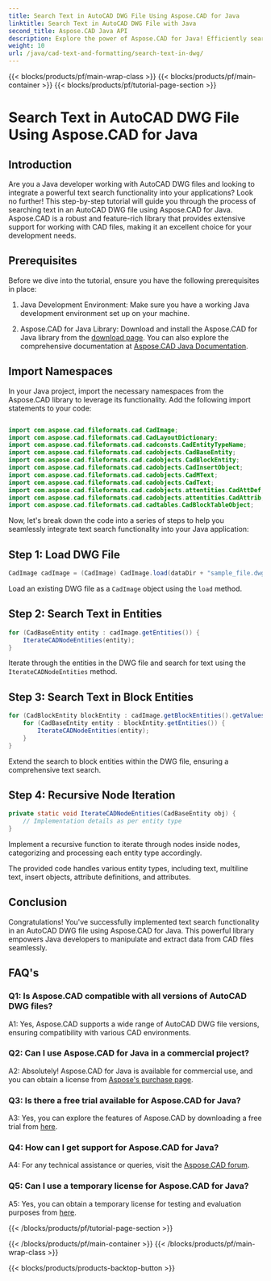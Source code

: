 ```yaml
---
title: Search Text in AutoCAD DWG File Using Aspose.CAD for Java
linktitle: Search Text in AutoCAD DWG File with Java
second_title: Aspose.CAD Java API
description: Explore the power of Aspose.CAD for Java! Efficiently search text in AutoCAD DWG files. Download the library and enhance your CAD application.
weight: 10
url: /java/cad-text-and-formatting/search-text-in-dwg/
---
```


{{< blocks/products/pf/main-wrap-class >}}
{{< blocks/products/pf/main-container >}}
{{< blocks/products/pf/tutorial-page-section >}}

# Search Text in AutoCAD DWG File Using Aspose.CAD for Java

## Introduction

Are you a Java developer working with AutoCAD DWG files and looking to integrate a powerful text search functionality into your applications? Look no further! This step-by-step tutorial will guide you through the process of searching text in an AutoCAD DWG file using Aspose.CAD for Java. Aspose.CAD is a robust and feature-rich library that provides extensive support for working with CAD files, making it an excellent choice for your development needs.

## Prerequisites

Before we dive into the tutorial, ensure you have the following prerequisites in place:

1. Java Development Environment: Make sure you have a working Java development environment set up on your machine.

2. Aspose.CAD for Java Library: Download and install the Aspose.CAD for Java library from the [download page](https://releases.aspose.com/cad/java/). You can also explore the comprehensive documentation at [Aspose.CAD Java Documentation](https://reference.aspose.com/cad/java/).

## Import Namespaces

In your Java project, import the necessary namespaces from the Aspose.CAD library to leverage its functionality. Add the following import statements to your code:

```java

import com.aspose.cad.fileformats.cad.CadImage;
import com.aspose.cad.fileformats.cad.CadLayoutDictionary;
import com.aspose.cad.fileformats.cad.cadconsts.CadEntityTypeName;
import com.aspose.cad.fileformats.cad.cadobjects.CadBaseEntity;
import com.aspose.cad.fileformats.cad.cadobjects.CadBlockEntity;
import com.aspose.cad.fileformats.cad.cadobjects.CadInsertObject;
import com.aspose.cad.fileformats.cad.cadobjects.CadMText;
import com.aspose.cad.fileformats.cad.cadobjects.CadText;
import com.aspose.cad.fileformats.cad.cadobjects.attentities.CadAttDef;
import com.aspose.cad.fileformats.cad.cadobjects.attentities.CadAttrib;
import com.aspose.cad.fileformats.cad.cadtables.CadBlockTableObject;
```

Now, let's break down the code into a series of steps to help you seamlessly integrate text search functionality into your Java application:

## Step 1: Load DWG File

```java
CadImage cadImage = (CadImage) CadImage.load(dataDir + "sample_file.dwg");
```

Load an existing DWG file as a `CadImage` object using the `load` method.

## Step 2: Search Text in Entities

```java
for (CadBaseEntity entity : cadImage.getEntities()) {
    IterateCADNodeEntities(entity);
}
```

Iterate through the entities in the DWG file and search for text using the `IterateCADNodeEntities` method.

## Step 3: Search Text in Block Entities

```java
for (CadBlockEntity blockEntity : cadImage.getBlockEntities().getValues()) {
    for (CadBaseEntity entity : blockEntity.getEntities()) {
        IterateCADNodeEntities(entity);
    }
}
```

Extend the search to block entities within the DWG file, ensuring a comprehensive text search.

## Step 4: Recursive Node Iteration

```java
private static void IterateCADNodeEntities(CadBaseEntity obj) {
    // Implementation details as per entity type
}
```

Implement a recursive function to iterate through nodes inside nodes, categorizing and processing each entity type accordingly.

The provided code handles various entity types, including text, multiline text, insert objects, attribute definitions, and attributes.

## Conclusion

Congratulations! You've successfully implemented text search functionality in an AutoCAD DWG file using Aspose.CAD for Java. This powerful library empowers Java developers to manipulate and extract data from CAD files seamlessly.

## FAQ's

### Q1: Is Aspose.CAD compatible with all versions of AutoCAD DWG files?

A1: Yes, Aspose.CAD supports a wide range of AutoCAD DWG file versions, ensuring compatibility with various CAD environments.

### Q2: Can I use Aspose.CAD for Java in a commercial project?

A2: Absolutely! Aspose.CAD for Java is available for commercial use, and you can obtain a license from [Aspose's purchase page](https://purchase.aspose.com/buy).

### Q3: Is there a free trial available for Aspose.CAD for Java?

A3: Yes, you can explore the features of Aspose.CAD by downloading a free trial from [here](https://releases.aspose.com/).

### Q4: How can I get support for Aspose.CAD for Java?

A4: For any technical assistance or queries, visit the [Aspose.CAD forum](https://forum.aspose.com/c/cad/19).

### Q5: Can I use a temporary license for Aspose.CAD for Java?

A5: Yes, you can obtain a temporary license for testing and evaluation purposes from [here](https://purchase.aspose.com/temporary-license/).

{{< /blocks/products/pf/tutorial-page-section >}}

{{< /blocks/products/pf/main-container >}}
{{< /blocks/products/pf/main-wrap-class >}}

{{< blocks/products/products-backtop-button >}}
